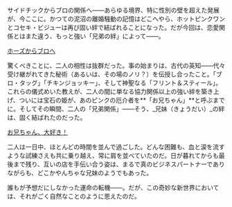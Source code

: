 <!-- title: お兄ちゃん -->
<!-- relationship: Family -->

サイドチックからブロの関係へ――あらゆる境界、特に性別の壁を超えた発展が、今ここに。かつての泥沼の離婚騒動の記憶はどこへやら、ホットピンクワンとコセキ・ビジューは再び固い絆で結ばれることになった。だが今回は、恋愛関係とはまた違う、もっと強い「兄弟の絆」によって――。

[ホーズからブロへ](#embed:https://www.youtube.com/live/xzAqu4vk7YI?si=eLLiweZ183nhGJCJ&t=2233)

驚くべきことに、二人の相性は抜群だった。事の始まりは、古代の英知――代々受け継がれてきた秘術（あるいは、その場のノリ？）を伝授し合ったこと。「ブロ・タッグ」「チキンジョッキー」、そして神聖なる「フリント＆スティール」。これらの儀式めいた教えが、二人の間に単なる協力関係以上の強い絆を築き上げ、ついには宝石の姫が、あのピンクの厄介者を**「お兄ちゃん」**と呼ぶまでに。そしてその瞬間、二人の「兄弟関係」――そう、_兄妹（きょうだい）_の絆は、固く結ばれたのだった。

[お兄ちゃん、大好き！](#embed:https://www.youtube.com/live/xzAqu4vk7YI?si=dmzjAvUae0ZZXmQS&t=2555)

二人は一日中、ほとんどの時間を並んで過ごした。どんな困難も、血と涙を流すような試練さえも共に乗り越え、常に肩を並べていたのだ。日が暮れてからも最後まで残り、互いの店を手伝い合う姿は、まるで真のビジネスパートナーでありながらも、どこかやんちゃな兄妹のようでもあった。

誰もが予想だにしなかった運命の転機――。だが、この奇妙な新世界においては、それがごく自然なことのように思えたのだ。